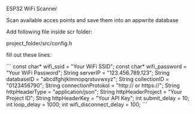 ESP32 WiFi Scanner


Scan available acces points and save them into an appwrite database

Add following file inside scr folder:


project_folder/src/config.h 


fill out these lines:

´´´
const char* wifi_ssid = "Your WiFi SSID";
const char* wifi_password = "Your WiFi Password";
String serverIP = "123.456.789.123";
String databaseID = "abcdfghijklmnopqrstuvwxyz";
String collectionID = "0123456790";
String connectionProtokol = "http:// or https://";
String httpHeaderType = "application/json";
String httpHeaderProject = "Your Project ID";
String httpHeaderKey = "Your API Key";
int submit_delay = 10;
int loop_delay = 1000;
int wifi_disconnect_delay = 100;
´´´
